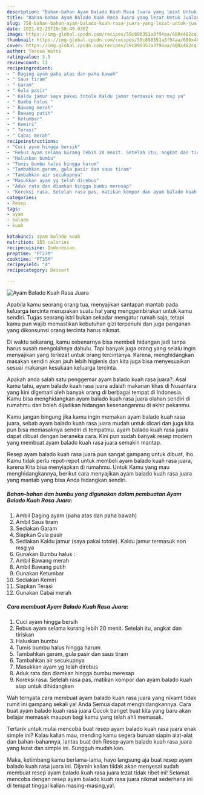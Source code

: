 ```yaml
---
description: "Bahan-bahan Ayam Balado Kuah Rasa Juara yang lezat Untuk Jualan"
title: "Bahan-bahan Ayam Balado Kuah Rasa Juara yang lezat Untuk Jualan"
slug: 758-bahan-bahan-ayam-balado-kuah-rasa-juara-yang-lezat-untuk-jualan
date: 2021-02-25T20:50:49.036Z
image: https://img-global.cpcdn.com/recipes/59c890351a3f94aa/680x482cq70/ayam-balado-kuah-rasa-juara-foto-resep-utama.jpg
thumbnail: https://img-global.cpcdn.com/recipes/59c890351a3f94aa/680x482cq70/ayam-balado-kuah-rasa-juara-foto-resep-utama.jpg
cover: https://img-global.cpcdn.com/recipes/59c890351a3f94aa/680x482cq70/ayam-balado-kuah-rasa-juara-foto-resep-utama.jpg
author: Teresa Watts
ratingvalue: 3.5
reviewcount: 11
recipeingredient:
- " Daging ayam paha atas dan paha bawah"
- " Saus tiram"
- " Garam"
- " Gula pasir"
- " Kaldu jamur saya pakai totole Kaldu jamur termasuk non msg ya"
- " Bumbu halus "
- " Bawang merah"
- " Bawang putih"
- " Ketumbar"
- " Kemiri"
- " Terasi"
- " Cabai merah"
recipeinstructions:
- "Cuci ayam hingga bersih"
- "Rebus ayam selama kurang lebih 20 menit. Setelah itu, angkat dan tiriskan"
- "Haluskan bumbu"
- "Tumis bumbu halus hingga harum"
- "Tambahkan garam, gula pasir dan saus tiram"
- "Tambahkan air secukupnya"
- "Masukkan ayam yg telah direbus"
- "Aduk rata dan diamkan hingga bumbu meresap"
- "Koreksi rasa. Setelah rasa pas, matikan kompor dan ayam balado kuah siap untuk dihidangkan"
categories:
- Resep
tags:
- ayam
- balado
- kuah

katakunci: ayam balado kuah 
nutrition: 183 calories
recipecuisine: Indonesian
preptime: "PT27M"
cooktime: "PT35M"
recipeyield: "4"
recipecategory: Dessert

---
```



![Ayam Balado Kuah Rasa Juara](https://img-global.cpcdn.com/recipes/59c890351a3f94aa/680x482cq70/ayam-balado-kuah-rasa-juara-foto-resep-utama.jpg)

Apabila kamu seorang orang tua, menyajikan santapan mantab pada keluarga tercinta merupakan suatu hal yang menggembirakan untuk kamu sendiri. Tugas seorang istri bukan sekadar mengatur rumah saja, tetapi kamu pun wajib memastikan kebutuhan gizi terpenuhi dan juga panganan yang dikonsumsi orang tercinta harus nikmat.

Di waktu  sekarang, kamu sebenarnya bisa membeli hidangan jadi tanpa harus susah mengolahnya dahulu. Tapi banyak juga orang yang selalu ingin menyajikan yang terlezat untuk orang tercintanya. Karena, menghidangkan masakan sendiri akan jauh lebih higienis dan kita juga bisa menyesuaikan sesuai makanan kesukaan keluarga tercinta. 



Apakah anda salah satu penggemar ayam balado kuah rasa juara?. Asal kamu tahu, ayam balado kuah rasa juara adalah makanan khas di Nusantara yang kini digemari oleh banyak orang di berbagai tempat di Indonesia. Kamu bisa menghidangkan ayam balado kuah rasa juara olahan sendiri di rumahmu dan boleh dijadikan hidangan kesenanganmu di akhir pekanmu.

Kamu jangan bingung jika kamu ingin memakan ayam balado kuah rasa juara, sebab ayam balado kuah rasa juara mudah untuk dicari dan juga kita pun bisa memasaknya sendiri di tempatmu. ayam balado kuah rasa juara dapat dibuat dengan beraneka cara. Kini pun sudah banyak resep modern yang membuat ayam balado kuah rasa juara semakin mantap.

Resep ayam balado kuah rasa juara pun sangat gampang untuk dibuat, lho. Kamu tidak perlu repot-repot untuk membeli ayam balado kuah rasa juara, karena Kita bisa menyiapkan di rumahmu. Untuk Kamu yang mau menghidangkannya, berikut cara menyajikan ayam balado kuah rasa juara yang mantab yang bisa Anda hidangkan sendiri.

<!--inarticleads1-->

##### Bahan-bahan dan bumbu yang digunakan dalam pembuatan Ayam Balado Kuah Rasa Juara:

1. Ambil  Daging ayam (paha atas dan paha bawah)
1. Ambil  Saus tiram
1. Sediakan  Garam
1. Siapkan  Gula pasir
1. Sediakan  Kaldu jamur (saya pakai totole). Kaldu jamur termasuk non msg ya
1. Gunakan  Bumbu halus :
1. Ambil  Bawang merah
1. Ambil  Bawang putih
1. Gunakan  Ketumbar
1. Sediakan  Kemiri
1. Siapkan  Terasi
1. Gunakan  Cabai merah




<!--inarticleads2-->

##### Cara membuat Ayam Balado Kuah Rasa Juara:

1. Cuci ayam hingga bersih
1. Rebus ayam selama kurang lebih 20 menit. Setelah itu, angkat dan tiriskan
1. Haluskan bumbu
1. Tumis bumbu halus hingga harum
1. Tambahkan garam, gula pasir dan saus tiram
1. Tambahkan air secukupnya
1. Masukkan ayam yg telah direbus
1. Aduk rata dan diamkan hingga bumbu meresap
1. Koreksi rasa. Setelah rasa pas, matikan kompor dan ayam balado kuah siap untuk dihidangkan




Wah ternyata cara membuat ayam balado kuah rasa juara yang nikamt tidak rumit ini gampang sekali ya! Anda Semua dapat menghidangkannya. Cara buat ayam balado kuah rasa juara Cocok banget buat kita yang baru akan belajar memasak maupun bagi kamu yang telah ahli memasak.

Tertarik untuk mulai mencoba buat resep ayam balado kuah rasa juara enak simple ini? Kalau kalian mau, mending kamu segera buruan siapin alat-alat dan bahan-bahannya, lantas buat deh Resep ayam balado kuah rasa juara yang lezat dan simple ini. Sungguh mudah kan. 

Maka, ketimbang kamu berlama-lama, hayo langsung aja buat resep ayam balado kuah rasa juara ini. Dijamin kalian tiidak akan menyesal sudah membuat resep ayam balado kuah rasa juara lezat tidak ribet ini! Selamat mencoba dengan resep ayam balado kuah rasa juara nikmat sederhana ini di tempat tinggal kalian masing-masing,ya!.

